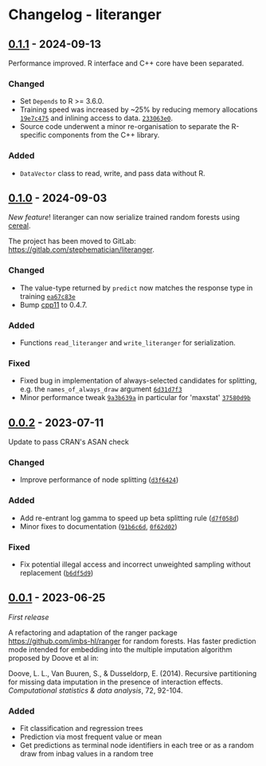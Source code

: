 # Changelog - literanger

## [0.1.1](https://gitlab.com/stephematician/literanger/-/tags/v0.1.1) - 2024-09-13

Performance improved. R interface and C++ core have been separated.

### Changed

-   Set `Depends` to R >= 3.6.0.
-   Training speed was increased by ~25% by reducing memory allocations
    [`19e7c475`](https://gitlab.com/stephematician/literanger/-/commit/19e7c475)
    and inlining access to data.
    [`233063e0`](https://gitlab.com/stephematician/literanger/-/commit/233063e0).
-   Source code underwent a minor re-organisation to separate the R-specific
    components from the C++ library.

###  Added

-   `DataVector` class to read, write, and pass data without R.


## [0.1.0](https://gitlab.com/stephematician/literanger/-/tags/v0.1.0) - 2024-09-03

_New feature_! literanger can now serialize trained random forests using
[cereal](https://uscilab.github.io/cereal/).

The project has been moved to GitLab:
<https://gitlab.com/stephematician/literanger>.

### Changed

-   The value-type returned by `predict` now matches the response type in
    training [`ea67c83e`](https://gitlab.com/stephematician/literanger/-/commit/ea67c83e)
-   Bump [cpp11](https://cpp11.r-lib.org/) to 0.4.7.

### Added

-   Functions `read_literanger` and `write_literanger` for serialization.

### Fixed

-   Fixed bug in implementation of always-selected candidates for splitting,
    e.g. the `names_of_always_draw` argument [`6d31d7f3`](https://gitlab.com/stephematician/literanger/-/commit/6d31d7f3)
-   Minor performance tweak [`9a3b639a`](https://gitlab.com/stephematician/literanger/-/commit/9a3b639a)
    in particular for 'maxstat' [`37580d9b`](https://gitlab.com/stephematician/literanger/-/commit/37580d9b)


## [0.0.2](https://gitlab.com/stephematician/literanger/-/tags/v0.0.2) - 2023-07-11

Update to pass CRAN's ASAN check

### Changed

-   Improve performance of node splitting ([`d3f6424`](https://gitlab.com/stephematician/literanger/-/commit/d3f64245))

### Added

-   Add re-entrant log gamma to speed up beta splitting rule
    ([`d7f058d`](https://gitlab.com/stephematician/literanger/-/commit/d7f058dd))
-   Minor fixes to documentation ([`91b6c6d`](https://gitlab.com/stephematician/literanger/-/commit/91b6c6d),
    [`0f62d02`](https://gitlab.com/stephematician/literanger/-/commit/0f62d027))

### Fixed

-   Fix potential illegal access and incorrect unweighted sampling without
    replacement ([`b6df5d9`](https://gitlab.com/stephematician/literanger/-/commit/b6df5d9))


## [0.0.1](https://gitlab.com/stephematician/literanger/-/tags/v0.0.1) - 2023-06-25

_First release_

A refactoring and adaptation of the ranger package
<https://github.com/imbs-hl/ranger> for random forests. Has faster prediction
mode intended for embedding into the multiple imputation algorithm proposed by
Doove et al in:

Doove, L. L., Van Buuren, S., & Dusseldorp, E. (2014). Recursive partitioning
for missing data imputation in the presence of interaction effects.
_Computational statistics & data analysis_, 72, 92-104.

### Added

-   Fit classification and regression trees
-   Prediction via most frequent value or mean
-   Get predictions as terminal node identifiers in each tree or as a random
    draw from inbag values in a random tree


